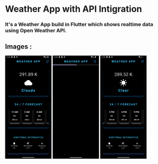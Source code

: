 <h1> Weather App with API Intigration</h1>

<h3> It's a Weather App build in Flutter which shows realtime data using Open Weather API. </h3>

## Images :

<div>
<img src = "\img\img1.png" hight=300 width=30%>
<img src = "\img\img2.png" hight=300 width=30%>
<img src = "\img\img3.png" hight=300 width=30%>
</div>


